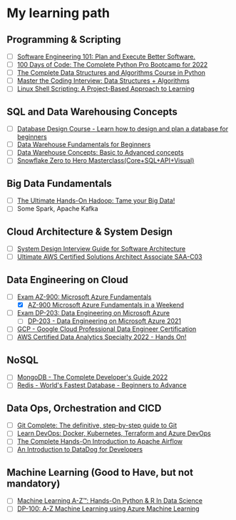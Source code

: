 # My learning path
## Programming & Scripting
- [ ] [Software Engineering 101: Plan and Execute Better Software.](https://www.udemy.com/course/software-engineering-101/)
- [ ] [100 Days of Code: The Complete Python Pro Bootcamp for 2022](https://www.udemy.com/course/100-days-of-code/)
- [ ] [The Complete Data Structures and Algorithms Course in Python](https://www.udemy.com/course/data-structures-and-algorithms-bootcamp-in-python/)
- [ ] [Master the Coding Interview: Data Structures + Algorithms](https://www.udemy.com/course/master-the-coding-interview-data-structures-algorithms/)
- [ ] [Linux Shell Scripting: A Project-Based Approach to Learning](https://www.udemy.com/course/linux-shell-scripting-projects/)

## SQL and Data Warehousing Concepts
- [ ] [Database Design Course - Learn how to design and plan a database for beginners](https://www.youtube.com/watch?v=ztHopE5Wnpc&ab_channel=freeCodeCamp.org)
- [ ] [Data Warehouse Fundamentals for Beginners](https://www.udemy.com/course/data-warehouse-fundamentals-for-beginners/)
- [ ] [Data Warehouse Concepts: Basic to Advanced concepts](https://www.udemy.com/course/master-datawarehouse-concepts-step-by-step-from-scratch/)
- [ ] [Snowflake Zero to Hero Masterclass(Core+SQL+API+Visual)](https://www.udemy.com/course/snowflake-zero-to-hero-masterclass/)

## Big Data Fundamentals
- [ ] [The Ultimate Hands-On Hadoop: Tame your Big Data!](https://www.udemy.com/course/the-ultimate-hands-on-hadoop-tame-your-big-data/)
- [ ] Some Spark, Apache Kafka

## Cloud Architecture & System Design
- [ ] [System Design Interview Guide for Software Architecture](https://www.udemy.com/course/system-design-a-comprehensive-guide/)
- [ ] [Ultimate AWS Certified Solutions Architect Associate SAA-C03](https://www.udemy.com/course/aws-certified-solutions-architect-associate-saa-c03/)

## Data Engineering on Cloud
- [ ] [Exam AZ-900: Microsoft Azure Fundamentals](https://docs.microsoft.com/en-us/certifications/exams/az-900)
  - [x] [AZ-900 Microsoft Azure Fundamentals in a Weekend](https://www.udemy.com/course/azure-certification-az-900-azure-fundamentals/learn/lecture/26525158?start=15#questions)
- [ ] [Exam DP-203: Data Engineering on Microsoft Azure](https://docs.microsoft.com/en-us/certifications/exams/dp-203)
  - [ ] [DP-203 - Data Engineering on Microsoft Azure 2021](https://www.udemy.com/course/data-engineering-on-microsoft-azure/)
- [ ] [GCP - Google Cloud Professional Data Engineer Certification](https://www.udemy.com/course/google-cloud-gcp-professional-data-engineer-certification/)
- [ ] [AWS Certified Data Analytics Specialty 2022 - Hands On!](https://www.udemy.com/course/aws-data-analytics/)

## NoSQL
- [ ] [MongoDB - The Complete Developer's Guide 2022](https://www.udemy.com/course/mongodb-the-complete-developers-guide/)
- [ ] [Redis - World's Fastest Database - Beginners to Advance](https://www.udemy.com/course/redis-latest/)

## Data Ops, Orchestration and CICD
- [ ] [Git Complete: The definitive, step-by-step guide to Git](https://www.udemy.com/course/git-complete/)
- [ ] [Learn DevOps: Docker, Kubernetes, Terraform and Azure DevOps](https://www.udemy.com/course/devops-with-docker-kubernetes-and-azure-devops/)
- [ ] [The Complete Hands-On Introduction to Apache Airflow](https://www.udemy.com/course/the-complete-hands-on-course-to-master-apache-airflow/)
- [ ] [An Introduction to DataDog for Developers](https://www.udemy.com/course/datadog-for-devops/)

## Machine Learning (Good to Have, but not mandatory)
- [ ] [Machine Learning A-Z™: Hands-On Python & R In Data Science](https://www.udemy.com/course/machinelearning/)
- [ ] [DP-100: A-Z Machine Learning using Azure Machine Learning](https://www.udemy.com/course/machine-learning-using-azureml/)
